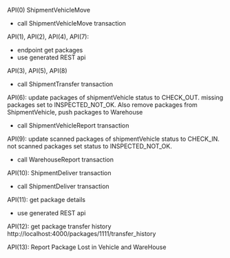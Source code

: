 API(0) ShipmentVehicleMove
- call ShipmentVehicleMove transaction

API(1), API(2), API(4), API(7):
- endpoint get packages
- use generated REST api

API(3), API(5), API(8)
- call ShipmentTransfer transaction

API(6): update packages of shipmentVehicle status to CHECK_OUT. missing packages set to INSPECTED_NOT_OK. Also remove packages from ShipmentVehicle, push packages to Warehouse
- call ShipmentVehicleReport transaction

API(9): update scanned packages of shipmentVehicle status to CHECK_IN. not scanned packages set status to INSPECTED_NOT_OK.
- call WarehouseReport transaction

API(10): ShipmentDeliver transaction
- call ShipmentDeliver transaction

API(11): get package details
- use generated REST api

API(12): get package transfer history
http://localhost:4000/packages/1111/transfer_history


API(13): Report Package Lost in Vehicle and WareHouse